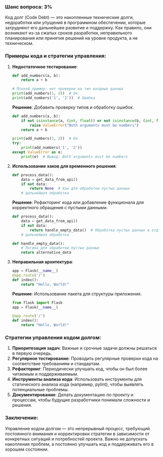 ### Шанс вопроса: 3%

Код долг (Code Debt) — это накопленные технические долги, недоработки или упущения в программном обеспечении, которые затрудняют его дальнейшее развитие и поддержку. Как правило, они возникают из-за сжатых сроков разработки, неправильного планирования или принятия решений на уровне продукта, а не техническом.

### Примеры кода и стратегии управления:

1. **Недостаточное тестирование**:
   ```python
   def add_numbers(a, b):
       return a + b

   # Плохой пример: нет проверки на тип входных данных
   print(add_numbers(1, 2))  # Ок
   print(add_numbers('1', '2'))  # Ошибка
   ```
   **Решение**: Добавить проверку типов и обработку ошибок.
   ```python
   def add_numbers(a, b):
       if not isinstance(a, (int, float)) or not isinstance(b, (int, float)):
           raise ValueError("Both arguments must be numbers")
       return a + b

   print(add_numbers(1, 2))  # Ок
   try:
       print(add_numbers('1', '2'))
   except ValueError as e:
       print(e)  # Вывод: Both arguments must be numbers
   ```

2. **Использование хаков для временного решения**:
   ```python
   def process_data():
       data = get_data_from_api()
       if not data:
           return None  # Хак для обработки пустых данных
       # дальнейшая обработка
   ```
   **Решение**: Рефакторинг кода или добавление функционала для корректного обращения с пустыми данными.
   ```python
   def process_data():
       data = get_data_from_api()
       if not data:
           return handle_empty_data()  # Обработка пустых данных в отдельной функции
       # дальнейшая обработка

   def handle_empty_data():
       # Логика для обработки пустых данных
       return alternative_data
   ```

3. **Неправильная архитектура**:
   ```python
   app = Flask(__name__)
   @app.route('/')
   def index():
       return "Hello, World!"
   ```
   **Решение**: Использование пакета для структуры приложения.
   ```python
   from flask import Flask
   app = Flask(__name__)

   @app.route('/')
   def index():
       return "Hello, World!"
   ```

### Стратегии управления кодом долгом:

1. **Приоритезация задач**: Важные и срочные задачи должны решаться в первую очередь.
2. **Регулярное тестирование**: Проводить регулярные проверки кода на соответствие требованиям и стандартам.
3. **Рефакторинг**: Периодически улучшать код, чтобы он был более читаемым и поддерживаемым.
4. **Инструменты анализа кода**: Использовать инструменты для статического анализа кода (например, pylint), чтобы выявлять потенциальные проблемы.
5. **Документирование**: Делать документацию по проекту и процессам, чтобы будущие разработчики понимали сложности и решения.

### Заключение:
Управление кодом долгом — это непрерывный процесс, требующий постоянного внимания и корректировки стратегии в зависимости от конкретных ситуаций и потребностей проекта. Важно не допускать накопления проблем, а постоянно улучшать код и поддерживать его в хорошем состоянии.